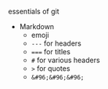 essentials of git

* Markdown
  * emoji
  * `---` for headers
  * `===` for titles
  * `#` for various headers
  * `>` for quotes
  * ```&#96;&#96;&#96;```

